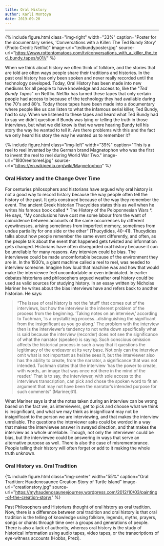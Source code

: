 ```yaml
---
title: Oral History
author: Karli Montoya
date: 2019-09-20
---
```

********
{% include figure.html
  class="img-right"
  width="33%"
  caption="Poster for the documentary series, ‘Conversations with a Killer: The Ted Bundy Story’ (Photo Credit: Netflix)"
  image-url="tedbundyposter.jpg"
  source-url="https://www.rottentomatoes.com/tv/conversations_with_a_killer_the_ted_bundy_tapes/s01//"
%}

When we think about history we often think of folklore, and the stories that are told are often ways people share their traditions and histories. In the past oral history has only been spoken and never really recorded until the technology developed. Today, Oral History has been made into new mediums for all people to have knowledge and access to, like the "*Ted Bundy Tapes*" on Netflix. Netflix has turned these tapes that only certain people had access to because of the technology they had available during the 70's and 80's. Today those tapes have been made into a documentary where people like us can listen to what the infamous serial killer, Ted Bundy, had to say. When we listened to these tapes and heard what Ted Bundy had to say we didn’t question if Bundy was lying or telling the truth in those interviews, but what we did know is that we were hearing Bundy tell his story the way he wanted to tell it. Are there problems with this and the fact we only heard his story the way he wanted us to remember it?

{% include figure.html
  class="img-left"
  width="39%"
  caption="This is a reel to reel invented by the German brand Magnetophon who was the first to invent the reel to reel during World War Two."
  image-url="1930reeltoreel.jpg"
  source-url="https://en.wikipedia.org/wiki/Magnetophon"
  %}
### Oral History and the Change Over Time  
For centuries philosophers and historians have argued why oral history is not a good way to record history because the way people often tell the history of the past. It gets construed because of the way they remember the event. The ancient Greek historian Thucydides states this as well when he writes his famous book called * The History of the Peloponnesian Wars *. He says, “My conclusions have cost me some labour from the want of coincidence between accounts of the same occurrences by different eyewitnesses, arising sometimes from imperfect memory, sometimes from undue partiality for one side or the other” (Thucydides, 40-41). Thucydides talks about how people remember the same event differently, and often, as the people talk about the event that happened gets twisted and information gets changed. Historians have often disregarded oral history because it can be unreliable for many reasons. Any interview could be bias. The interviewee could be made uncomfortable because of the environment they are in. In the 1930’s, a giant machine called a reel to reel, was needed to interview someone. Imagine how loud that machine was and how that would make the interviewee feel uncomfortable or even intimidated. 
In earlier debates historians and philosophers argued weather oral history could be used as valid sources for studying history. In an essay written by Nicholas Mariner he writes about the bias interviews have and refers back to another historian.  He says: 

>“The issue of oral history is not the ‘stuff’ that comes out of the interviews, but how the interview is the inherent problem of the process from the beginning. ‘Taking notes on an interview,’ according to Tuchman, ‘is a crystallizing process…distinguishing the significant from the insignificant as you go along.’ The problem with the interview then is the interviewer’s tendency to not write down specifically what is said because the interview (recorder) does not see the significance of what the narrator (speaker) is saying.  Such conscious omission affects the historical process in such a way that it questions the legitimacy of the endeavor at its very base.  Not only can the interview omit what is not important as he/she sees it, but the interviewer also has the ability to create, from the narrator, a significance that was not intended.  Tuchman states that the interview ‘has the power to create, with words, an image that was once not there in the mind of the reader.’ That is to say, the interviewer, with sole access to the interviews transcription, can pick and chose the spoken word to fit an argument that may not have been the narrator’s intended purpose for such comments” (Mariner,61).

What Mariner says is that the notes taken during an interview can be wrong based on the fact we, as interviewers, get to pick and choose what we think is insignificant, and what we may think as insignificant may not be insignificant to the person we are interviewing, and that makes the interview unreliable. The questions the interviewer asks could be worded in a way that makes the interviewee answer in swayed direction, and that makes the interview as a whole unreliable. Though, not only the interviewer could be bias, but the interviewee could be answering in ways that serve an alternative purpose as well. There is also the case of misremembrance. People telling their history will often forget or add to it making the whole truth unknown.

 ### Oral History vs. Oral Tradition

{% include figure.html
  class="img-center"
  width="55%"
  caption="Oral Tradition: Haudenosaunee Creation Story of Turtle Island"
  image-url="creationstory.jpg"
  source-url="https://myhaudenosauneejourney.wordpress.com/2012/10/03/painting-of-the-creation-story/"
  %}

Past Philosophers and Historians thought of oral history as oral tradition. Now, there is a difference between oral tradition and oral history is that oral tradition is the telling of knowledge using folklore, legends, myths, prayers, songs or chants through time over a groups and generations of people. There is also a lack of authority, whereas oral history is the study of historical information using audio tapes, video tapes, or the transcriptions of eye-witness accounts (Hobbs, Prezi).  

